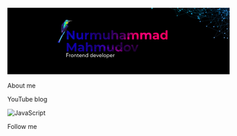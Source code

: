 [![Header](https://github.com/mukhammadyn/mukhammadyn/blob/main/assets/gitHubHeader.png)](https://t.me/mukhammadyn)

About me

YouTube blog

![JavaScript](https://img.shields.io/badge/-JavaScript-FF4C29?style=for-the-badge&logo=JavaScript&logoColor=FEC260)

Follow me


